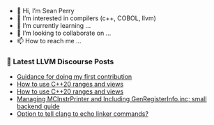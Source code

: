 - 👋 Hi, I’m Sean Perry
- 👀 I’m interested in compilers (c++, COBOL, llvm)
- 🌱 I’m currently learning ...
- 💞️ I’m looking to collaborate on ...
- 📫 How to reach me ...

<!---
s66perry/s66perry is a ✨ special ✨ repository because its `README.md` (this file) appears on your GitHub profile.
You can click the Preview link to take a look at your changes.
--->
### 📕 Latest LLVM Discourse Posts

<!-- DISCOURSE-LLVM:START -->
- [Guidance for doing my first contribution](https://discourse.llvm.org/t/guidance-for-doing-my-first-contribution/65590#post_6)
- [How to use C++20 ranges and views](https://discourse.llvm.org/t/how-to-use-c-20-ranges-and-views/65638#post_2)
- [How to use C++20 ranges and views](https://discourse.llvm.org/t/how-to-use-c-20-ranges-and-views/65638#post_1)
- [Managing MCInstrPrinter and Including GenRegisterInfo.inc; small backend guide](https://discourse.llvm.org/t/managing-mcinstrprinter-and-including-genregisterinfo-inc-small-backend-guide/65592#post_6)
- [Option to tell clang to echo linker commands?](https://discourse.llvm.org/t/option-to-tell-clang-to-echo-linker-commands/65636#post_12)
<!-- DISCOURSE-LLVM:END -->
